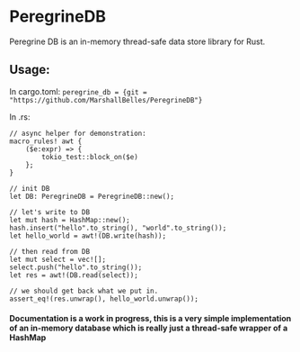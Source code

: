 # PeregrineDB
Peregrine DB is an in-memory thread-safe data store library for Rust.

## Usage: 
In cargo.toml:
`peregrine_db = {git = "https://github.com/MarshallBelles/PeregrineDB"}`

In .rs:
```RS
// async helper for demonstration:
macro_rules! awt {
    ($e:expr) => {
        tokio_test::block_on($e)
    };
}

// init DB
let DB: PeregrineDB = PeregrineDB::new();

// let's write to DB
let mut hash = HashMap::new();
hash.insert("hello".to_string(), "world".to_string());
let hello_world = awt!(DB.write(hash));

// then read from DB
let mut select = vec![];
select.push("hello".to_string());
let res = awt!(DB.read(select));

// we should get back what we put in.
assert_eq!(res.unwrap(), hello_world.unwrap());

```

#### Documentation is a work in progress, this is a very simple implementation of an in-memory database which is really just a thread-safe wrapper of a HashMap
